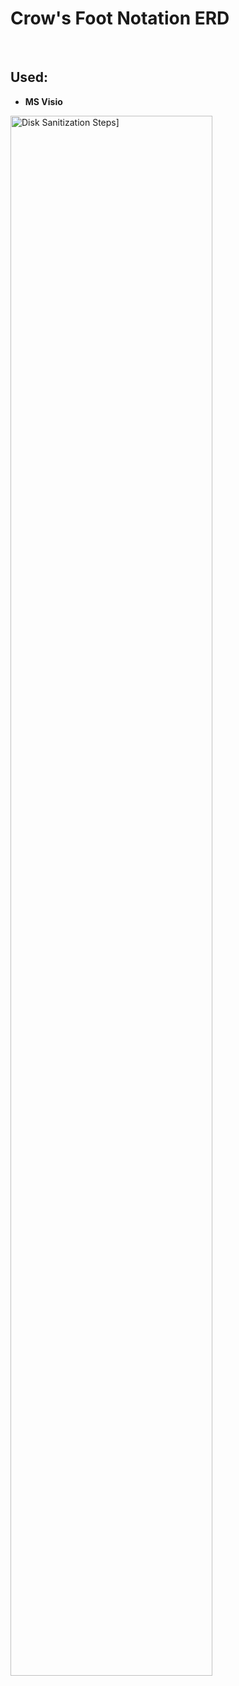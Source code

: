 <h1>Crow's Foot Notation ERD</h1>


<br />


<h2>Used:</h2>

- <b>MS Visio</b> 


<img src="https://i.imgur.com/5GiJaZp.png" height="80%" width="80%" alt="Disk Sanitization Steps]"/>

<!--
 ```diff
- text in red
+ text in green
! text in orange
# text in gray
@@ text in purple (and bold)@@
```
--!>
